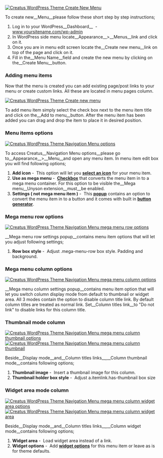 <div class="thz-lightbox-gallery" markdown="1">


<div class="thz-doc-image max">
<a class="thz-lightbox mfp-image" href="../../docs-media/create-new-menu.jpg" data-mfp-title="Creatus WordPress Theme Create New Menu" data-modal-size="large">
	<img src="../../docs-media/create-new-menu.jpg" alt="Creatus WordPress Theme Create New Menu" />
</a>
</div>


To create new__Menu__please follow these short step by step instructions;

1. Log in to your WordPress__Dashboard__&nbsp; - &nbsp; www.yoursitename.com/wp-admin
2. In WordPress side menu locate__Appearance__>__Menus__link and click on it.
3. Once you are in menu edit screen locate the__Create new menu__link on top of the page and click on it.
4. Fill in the__Menu Name__field and create the new menu by clicking on the__Create Menu__button.


### Adding menu items

Now that the menu is created you can add existing page/post links to your menu or create custom links. All these are located in menu pages column. 

<div class="thz-doc-image max">
<a class="thz-lightbox mfp-image" href="../../docs-media/menu-pages-column.jpg" data-mfp-title="Creatus WordPress Theme Create new menu" data-modal-size="large">
	<img src="../../docs-media/menu-pages-column.jpg" alt="Creatus WordPress Theme Create new menu" />
</a>
</div>

To add menu item simply select the check box next to the menu item title and click on the__Add to menu__button. After the menu item has been added you can drag and drop the item to place it in desired position. 


### Menu items options

<div class="thz-doc-image max">
<a class="thz-lightbox mfp-image" href="../../docs-media/navigation-menu-options.jpg" data-mfp-title="Creatus WordPress Theme Navigation Menu options" data-modal-size="large">
	<img src="../../docs-media/navigation-menu-options.jpg" alt="Creatus WordPress Theme Navigation Menu options" />
</a>
</div>

<div id="search" markdown="1">

To access Creatus__Navigation Menu options__please go to__Appearance__>__Menu__and open any menu item. In menu item edit box you will find following options;

1. __Add icon__&nbsp;-&nbsp; This option will let you <a class="thz-lightbox mfp-image" href="../../docs-media/navigation-menu-icon-option.jpg" data-mfp-title="Creatus WordPress Theme Navigation Menu icon option" data-modal-size="large">__select an icon__</a> for your menu item. 
1. __Use as mega menu__&nbsp;-&nbsp; <a class="thz-lightbox mfp-image" href="../../docs-media/navigation-menu-megamenu-checkbox.jpg" data-mfp-title="Creatus WordPress Theme Navigation Menu button generator" data-modal-size="large">__Checkbox__</a> that converts the menu item in to a mega menu container. For this option to be visible the__Mega menu__Unyson extension__must__be enabled.
1. __Settings ( not mega menu item )__&nbsp;-&nbsp; This <a class="thz-lightbox mfp-image" href="../../docs-media/navigation-menu-button-option.jpg" data-mfp-title="Creatus WordPress Theme Navigation Menu button popup" data-modal-size="large">__popup__</a> <span> contains an option to convert the menu item in to a button and it comes with built in </span> <a class="thz-lightbox mfp-image" href="../../docs-media/navigation-menu-button-generator.jpg" data-mfp-title="Creatus WordPress Theme Navigation Menu button generator" data-modal-size="large">__button generator__</a>.


### Mega menu row options
<div class="thz-doc-image max">
<a class="thz-lightbox mfp-image" href="../../docs-media/navigation-menu-row-options.jpg" data-mfp-title="Creatus WordPress Theme Navigation Menu mega menu row options" data-modal-size="large">
	<img src="../../docs-media/navigation-menu-row-options.jpg" alt="Creatus WordPress Theme Navigation Menu mega menu row options" />
</a>
</div>

__Mega menu row settings popup__contains menu item options that will let you adjust following settings;


1. __Row box style__&nbsp;-&nbsp;  Adjust .mega-menu-row box style. Padding and background.

### Mega menu column options
<div class="thz-doc-image max">
<a class="thz-lightbox mfp-image" href="../../docs-media/navigation-menu-column-options.jpg" data-mfp-title="Creatus WordPress Theme Navigation Menu mega menu column options" data-modal-size="large">
	<img src="../../docs-media/navigation-menu-column-options.jpg" alt="Creatus WordPress Theme Navigation Menu mega menu column options" />
</a>
</div>

__Mega menu column settings popup__contains menu item option that will let you switch column display mode from default to thumbnail or widget area. All 3 modes contain the option to disable column title link. By default column titles are treated as normal link. Set__Column titles link__to "Do not link" to disable links for this column title.


### Thumbnail mode column
<div class="thz-doc-image max">
<a class="thz-lightbox mfp-image" href="../../docs-media/navigation-menu-column-thumb-options.jpg" data-mfp-title="Creatus WordPress Theme Navigation Menu mega menu column thumbnail options" data-modal-size="large">
	<img src="../../docs-media/navigation-menu-column-thumb-options.jpg" alt="Creatus WordPress Theme Navigation Menu mega menu column thumbnail options" />
</a>
</div>

<div class="thz-doc-image max">
<a class="thz-lightbox mfp-image" href="../../docs-media/navigation-menu-column-thumb.jpg" data-mfp-title="Creatus WordPress Theme Navigation Menu mega menu column thumbnail" data-modal-size="large">
	<img src="../../docs-media/navigation-menu-column-thumb.jpg" alt="Creatus WordPress Theme Navigation Menu mega menu column thumbnail" />
</a>
</div>

Beside__Display mode__and__Column titles links__,__Column thumbnail mode__contains following  options;

1. __Thumbnail image__&nbsp;-&nbsp; Insert a thumbnail image for this column.
1. __Thumbnail holder box style__&nbsp;-&nbsp;  Adjust a.itemlink.has-thumbnail box size

### Widget area mode column
<div class="thz-doc-image max">
<a class="thz-lightbox mfp-image" href="../../docs-media/navigation-menu-column-widget-options.jpg" data-mfp-title="Creatus WordPress Theme Navigation Menu mega menu column widget area options" data-modal-size="large">
	<img src="../../docs-media/navigation-menu-column-widget-options.jpg" alt="Creatus WordPress Theme Navigation Menu mega menu column widget area options" />
</a>
</div>

<div class="thz-doc-image max">
<a class="thz-lightbox mfp-image" href="../../docs-media/navigation-menu-column-widget.jpg" data-mfp-title="Creatus WordPress Theme Navigation Menu mega menu column widget area" data-modal-size="large">
	<img src="../../docs-media/navigation-menu-column-widget.jpg" alt="Creatus WordPress Theme Navigation Menu mega menu column widget area" />
</a>
</div>


Beside__Display mode__and__Column titles links__,__Column widget mode__contains following options;

1. __Widget area__&nbsp;-&nbsp; Load widget area instead of a link.
1. __Widget options__&nbsp;-&nbsp; Add <a class="thz-lightbox mfp-image" href="../../docs-media/navigation-menu-column-widget-popup-options.jpg" data-mfp-title="Creatus WordPress Theme Navigation Menu mega menu column widget" data-modal-size="large">__widget options__</a> for this menu item or leave as is for theme defaults.


</div>

</div>